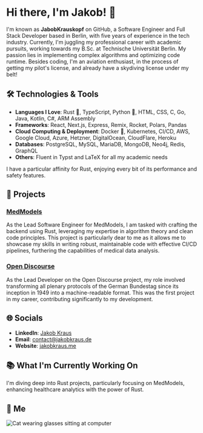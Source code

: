# Hi there, I'm Jakob! 👋

I'm known as **JabobKrauskopf** on GitHub, a Software Engineer and Full Stack Developer based in Berlin, with five years of experience in the tech industry. Currently, I'm juggling my professional career with academic pursuits, working towards my B.Sc. at Technische Universität Berlin. My passion lies in implementing complex algorithms and optimizing code runtime. Besides coding, I'm an aviation enthusiast, in the process of getting my pilot's license, and already have a skydiving license under my belt!

## 🛠 Technologies & Tools

- **Languages I Love**: Rust 🦀, TypeScript, Python 🐍, HTML, CSS, C, Go, Java, Kotlin, C#, ARM Assembly
- **Frameworks**: React, Next.js, Express, Remix, Rocket, Polars, Pandas
- **Cloud Computing & Deployment**: Docker 🐳, Kubernetes, CI/CD, AWS, Google Cloud, Azure, Hetzner, DigitalOcean, CloudFlare, Heroku
- **Databases**: PostgreSQL, MySQL, MariaDB, MongoDB, Neo4j, Redis, GraphQL
- **Others**: Fluent in Typst and LaTeX for all my academic needs

I have a particular affinity for Rust, enjoying every bit of its performance and safety features.

## 💼 Projects

### [MedModels](https://github.com/limebit/medmodels)
As the Lead Software Engineer for MedModels, I am tasked with crafting the backend using Rust, leveraging my expertise in algorithm theory and clean code principles. This project is particularly dear to me as it allows me to showcase my skills in writing robust, maintainable code with effective CI/CD pipelines, furthering the capabilities of medical data analysis.

### [Open Discourse](https://opendiscourse.de/)
As the Lead Developer on the Open Discourse project, my role involved transforming all plenary protocols of the German Bundestag since its inception in 1949 into a machine-readable format. This was the first project in my career, contributing significantly to my development.

## 🌐 Socials

- **LinkedIn**: [Jakob Kraus](https://www.linkedin.com/in/jakob-kraus-3a7b64189/)
- **Email**: [contact@jakobkraus.de](mailto:contact@jakobkraus.de)
- **Website**: [jakobkraus.me](https://jakobkraus.me)

## 📚 What I'm Currently Working On

I'm diving deep into Rust projects, particularly focusing on MedModels, enhancing healthcare analytics with the power of Rust.

## 👴 Me

![Cat wearing glasses sitting at computer](https://media.giphy.com/media/v1.Y2lkPTc5MGI3NjExaXc0ZHg3NTI2cXdjZGZ3M3RvYzdiMHo1eDB4c3JzaHN6b3loMDFhciZlcD12MV9pbnRlcm5hbF9naWZfYnlfaWQmY3Q9Zw/VbnUQpnihPSIgIXuZv/giphy-downsized.gif)
